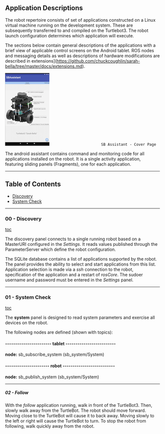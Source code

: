 ## Application Descriptions

The robot repertoire consists of set of applications constructed
on a Linux virtual machine running on the development system.  These are subsequently transferred to and compiled on the Turtlebot3. The robot launch configuration determines which application will execute.

The sections below contain general descriptions
of the applications with a brief view of applicable control screens on the Android tablet.
ROS nodes and messaging details as well as descriptions of hardware modifications are described in  extensions](https://github.com/chuckcoughlin/sarah-bella/tree/master/docs/extensions.md).  

![SB Assistant](/images/sb-cover.png)
````                        SB Assistant - Cover Page ````

The android assistant contains command and monitoring code for all applications installed on the robot. It is a single activity application, featuring sliding panels (Fragments), one for each application.
***************************************************************
## Table of Contents <a id="table-of-contents"></a>
  * [Discovery](#discovery)
  * [System Check](#systemcheck)

*********************************************************
### 00 - Discovery <a id="discovery"></a>
[toc](#table-of-contents)

The discovery panel connects to a single running robot based on a MasterURI configured in the *Settings*. It reads values published through the ParameterServer which define the robot configuration.  

The  SQLite database contains a list of applications supported by the robot. The panel provides the ability to select and start applications from this list. Application selection is made via a *ssh* connection to the robot, specification of the application and a restart of *rosCore*. The sudoer username and password must be entered in the *Settings* panel.


******************************************************
### 01 - System Check <a id="systemcheck"></a>
[toc](#table-of-contents)

The **system** panel is designed to read system parameters and exercise all devices on the robot.

The following nodes are defined (shown with topics):

#### ----------------------- tablet -------------------------

**node:** sb_subscribe_system (sb_system/System)<br/>

#### ---------------------- robot  --------------------------

**node:** sb_publish_system (sb_system/System)<br/>

******************************************************
##### 02 - Follow <a id="follow"></a>
With the *follow* application running, walk in front of the TurtleBot3. Then, slowly walk away from the TurtleBot. The robot should move forward. Moving close to the TurtleBot will cause it to back away. Moving slowly to the left or right will cause the TurtleBot to turn. To stop the robot from following, walk quickly away from the robot. 
